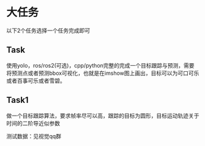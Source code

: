 # 大任务
以下2个任务选择一个任务完成即可

## Task
使用yolo，ros/ros2(可选)，cpp/python完整的完成一个目标跟踪与预测，需要将预测点或者预测bbox可视化，也就是在imshow图上画出，目标可以为可口可乐或者百事可乐或者雪碧。

## Task1
做一个目标跟踪算法，要求帧率尽可以高，跟踪的目标为圆形，目标运动轨迹关于时间的二阶导近似参数

测试数据：见视觉qq群